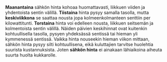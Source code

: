**Maanantaina** sähkön hinta kohoaa huomattavasti, liikkuen viiden ja yhdentoista sentin välillä. **Tiistaina** hinta pysyy samalla tasolla, mutta **keskiviikkona** se saattaa nousta jopa kolmeenkolmanteen senttiin per kilowattitunti. **Torstaina** hinta voi edelleen nousta, liikkuen seitsemän ja kolmentoista sentin välillä. Näiden päivien keskihinnat ovat kuitenkin kohtuullisella tasolla, pysyen yhdeksässä sentissä tai hieman yli kymmenessä sentissä. Vaikka hinta nouseekin hieman viikon mittaan, sähkön hinta pysyy silti kohtuullisena, eikä kuluttajien tarvitse huolehtia suurista kustannuksista. Joten **sähkön hinta** ei ainakaan lähiaikoina aiheuta suurta huolta kukkarolle.